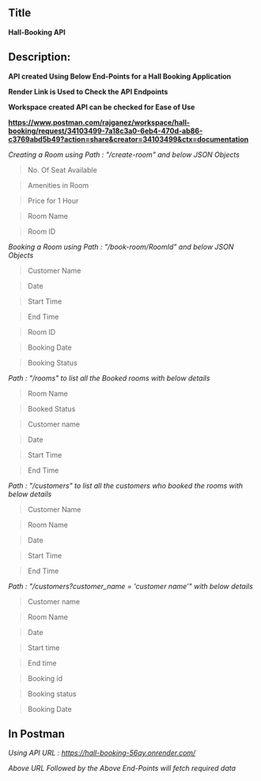 ## Title 
**Hall-Booking API**


## Description:
**API created Using Below End-Points for a Hall Booking Application**

**Render Link is Used to Check the API Endpoints**

**Workspace created API can be checked for Ease of Use**

**https://www.postman.com/rajganez/workspace/hall-booking/request/34103499-7a18c3a0-6eb4-470d-ab86-c3769abd5b49?action=share&creator=34103499&ctx=documentation**


*Creating a Room using Path : "/create-room" and below JSON Objects*

> No. Of Seat Available

> Amenities in Room

> Price for 1 Hour

> Room Name

> Room ID <!---Generated Automatically--->


*Booking a Room using Path : "/book-room/RoomId" and below JSON Objects*

> Customer Name

> Date

> Start Time

> End Time

> Room ID <!---Passed as a Params denoting a booking made by the customer--->


> Booking Date <!---Automatically Generated when booking is done--->


> Booking Status <!--- After Submitting all details, Is Assigned to Booked --->

*Path : "/rooms" to list all the Booked rooms with below details*

<!---Only Booked Rooms are passed into this API--->

<!---Remaning Rooms can be accessed mentioned in "book-room.js" file--->

> Room Name

> Booked Status

> Customer name

> Date

> Start Time

> End Time

*Path : "/customers" to list all the customers who booked the rooms with below details*


<!---Customer Details with Room name will be displayed--->

> Customer Name

> Room Name

> Date

> Start Time    

> End Time

*Path : "/customers?customer_name = 'customer name'" with below details*


<!---For A Particular Customer Name Data will be fetched--->

> Customer name

> Room Name

> Date

> Start time

> End time

> Booking id

> Booking status

> Booking Date

## In Postman

*Using API URL :  https://hall-booking-56qy.onrender.com/*

*Above URL Followed by the Above End-Points will fetch required data*

